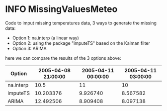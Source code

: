 # INFO MissingValuesMeteo
Code to imput missing temperatures data, 3 ways to generate the missing data:

* Option 1: na.interp (a linear way)
* Option 2: using the package "imputeTS" based on the Kalman filter
* Option 3: ARIMA

here we can compare the results of the 3 options above:

| Option      |  2005-04-08 21:00:00  |  2005-04-11 00:00:00  |  2005-04-11 03:00:00 |
| ----------- | ----------- | ----------- | ----------- |
| na.interp   | 10.5       | 11       | 10       |
| imputeTS    | 10.203376  | 9.926740 | 8.567582 |
| ARIMA       | 12.492506  | 8.909408 | 8.097138 |

